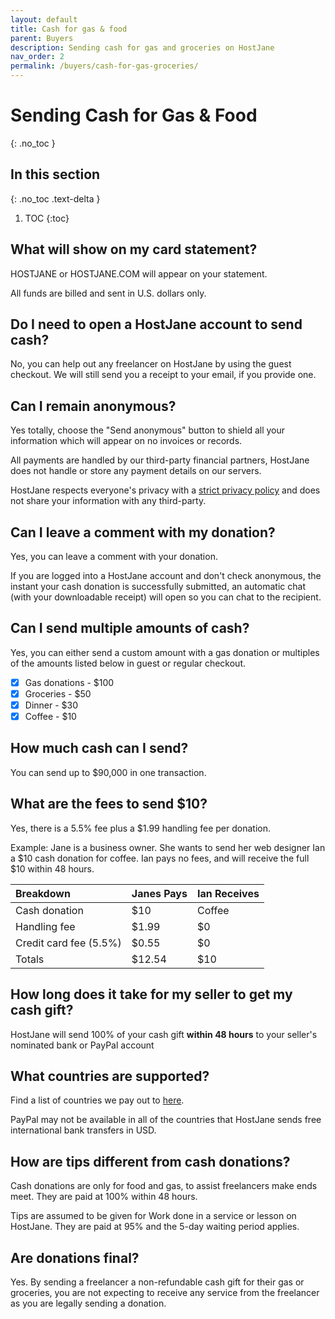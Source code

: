 ```yaml
---
layout: default
title: Cash for gas & food
parent: Buyers
description: Sending cash for gas and groceries on HostJane
nav_order: 2
permalink: /buyers/cash-for-gas-groceries/
---
```


# Sending Cash for Gas & Food
{: .no_toc }

## In this section
{: .no_toc .text-delta }

1. TOC
{:toc}

## What will show on my card statement?

HOSTJANE or HOSTJANE.COM will appear on your statement.

<span class="green">All funds are billed and sent in U.S. dollars only.</span>

## Do I need to open a HostJane account to send cash?

No, you can help out any freelancer on HostJane by using the guest checkout. We will still send you a receipt to your email, if you provide one.

## Can I remain anonymous?

Yes totally, choose the "Send anonymous" button to shield all your information which will appear on no invoices or records.

<span class="green">All payments are handled by our third-party financial partners, HostJane does not handle or store any payment details on our servers.</span>

HostJane respects everyone's privacy with a [strict privacy policy](https://www.hostjane.com/legal/privacy/) and does not share your information with any third-party.

## Can I leave a comment with my donation?

Yes, you can leave a comment with your donation. 

If you are logged into a HostJane account and don't check anonymous, the instant your cash donation is successfully submitted, an automatic chat (with your downloadable receipt) will open so you can chat to the recipient.

## Can I send multiple amounts of cash?

Yes, you can either send a custom amount with a gas donation or multiples of the amounts listed below in guest or regular checkout.

- [x] Gas donations - $100
- [x] Groceries - $50
- [x] Dinner - $30
- [x] Coffee - $10

## How much cash can I send?

You can send up to $90,000 in one transaction.

## What are the fees to send $10?

<span class="blue">Yes, there is a 5.5% fee plus a $1.99 handling fee per donation.<span>

Example: Jane is a business owner. She wants to send her web designer Ian a $10 cash donation for coffee. Ian pays no fees, and will receive the full $10 within 48 hours.

| Breakdown       | Janes Pays       | Ian Receives |
|:-------------|:------------------|:------|
| Cash donation           | $10 | Coffee  |
| Handling fee | $1.99   | $0  |
| Credit card fee (5.5%)           | $0.55      | $0  |
| Totals           | $12.54 | $10  |

## How long does it take for my seller to get my cash gift?

<span class="yellow">HostJane will send 100% of your cash gift <strong>within 48 hours</strong> to your seller's nominated bank or PayPal account</span>

## What countries are supported?

Find a list of countries we pay out to [here](/sellers/payments-tax-credits/#country-information-for-wire-payments).

<span class="blue">PayPal may not be available in all of the countries that HostJane sends free international bank transfers in USD.</span>

## How are tips different from cash donations?

Cash donations are only for food and gas, to assist freelancers make ends meet. They are paid at 100% within 48 hours.

Tips are assumed to be given for Work done in a service or lesson on HostJane. They are paid at 95% and the 5-day waiting period applies.

## Are donations final?

Yes. By sending a freelancer a non-refundable cash gift for their gas or groceries, you are not expecting to receive any service from the freelancer as you are legally sending a donation.